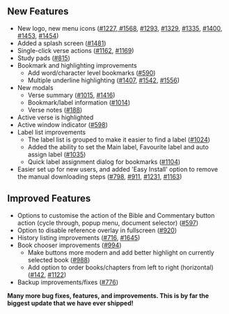 ## New Features
- New logo, new menu icons ([#1227](https://github.com/AndBible/and-bible/issues/1227),[ #1568](https://github.com/AndBible/and-bible/issues/1568), [#1293](https://github.com/AndBible/and-bible/issues/1293), [#1329](https://github.com/AndBible/and-bible/issues/1329), [#1335](https://github.com/AndBible/and-bible/issues/1335), [#1400](https://github.com/AndBible/and-bible/issues/1400), [#1453](https://github.com/AndBible/and-bible/issues/1453), [#1454](https://github.com/AndBible/and-bible/issues/1454))
- Added a splash screen ([#1481](https://github.com/AndBible/and-bible/issues/1481))
- Single-click verse actions ([#1162](https://github.com/AndBible/and-bible/issues/1162), [#1169](https://github.com/AndBible/and-bible/issues/1169))
- Study pads ([#815](https://github.com/AndBible/and-bible/issues/815))
- Bookmark and highlighting improvements
  - Add word/character level bookmarks ([#590](https://github.com/AndBible/and-bible/issues/590))
  - Multiple underline highlighting ([#1407](https://github.com/AndBible/and-bible/issues/1407), [#1542](https://github.com/AndBible/and-bible/pull/1542), [#1556](https://github.com/AndBible/and-bible/pull/1556))
- New modals
  - Verse summary ([#1015](https://github.com/AndBible/and-bible/issues/1015), [#1416](https://github.com/AndBible/and-bible/issues/1416))
  - Bookmark/label information ([#1014](https://github.com/AndBible/and-bible/issues/1014))
  - Verse notes ([#188](https://github.com/AndBible/and-bible/issues/188))
- Active verse is highlighted
- Active window indicator ([#598](https://github.com/AndBible/and-bible/issues/598))
- Label list improvements
  - The label list is grouped to make it easier to find a label ([#1024](https://github.com/AndBible/and-bible/issues/1024))
  - Added the ability to set the Main label, Favourite label and auto assign label ([#1035](https://github.com/AndBible/and-bible/issues/1035))
  - Quick label assignment dialog for bookmarks ([#1104](https://github.com/AndBible/and-bible/issues/1104))
- Easier set up for new users, and added 'Easy Install' option to remove the manual downloading steps ([#798](https://github.com/AndBible/and-bible/issues/798), [#911](https://github.com/AndBible/and-bible/pull/911), [#1231](https://github.com/AndBible/and-bible/issues/1231), [#1163](https://github.com/AndBible/and-bible/issues/1163))

## Improved Features
- Options to customise the action of the Bible and Commentary button action (cycle through, popup menu, document selector) ([#597](https://github.com/AndBible/and-bible/issues/597))
- Option to disable reference overlay in fullscreen ([#920](https://github.com/AndBible/and-bible/pull/920))
- History listing improvements ([#716](https://github.com/AndBible/and-bible/pull/716), [#1645](https://github.com/AndBible/and-bible/pull/1645))
- Book chooser improvements ([#994](https://github.com/AndBible/and-bible/pull/994))
  - Make buttons more modern and add better highlight on currently selected book ([#988](https://github.com/AndBible/and-bible/pull/988))
  - Add option to order books/chapters from left to right (horizontal) ([#142](https://github.com/AndBible/and-bible/issues/142), [#1122](https://github.com/AndBible/and-bible/issues/1122))
- Backup improvements/fixes ([#776](https://github.com/AndBible/and-bible/pull/776))

**Many more bug fixes, features, and improvements. This is by far the biggest update that we have ever shipped!**